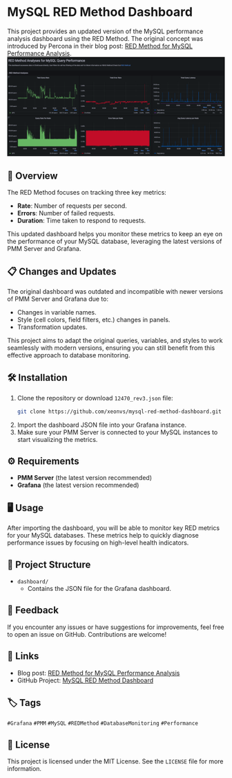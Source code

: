 # MySQL RED Method Dashboard

This project provides an updated version of the MySQL performance analysis dashboard using the RED Method. The original concept was introduced by Percona in their blog post: [RED Method for MySQL Performance Analysis](https://www.percona.com/blog/red-method-for-mysql-performance-analyses/).
![screenshot](screenshot.png)

## 🚀 Overview

The RED Method focuses on tracking three key metrics:
- **Rate**: Number of requests per second.
- **Errors**: Number of failed requests.
- **Duration**: Time taken to respond to requests.

This updated dashboard helps you monitor these metrics to keep an eye on the performance of your MySQL database, leveraging the latest versions of PMM Server and Grafana.

## 📋 Changes and Updates

The original dashboard was outdated and incompatible with newer versions of PMM Server and Grafana due to:
- Changes in variable names.
- Style (cell colors, field filters, etc.) changes in panels.
- Transformation updates.

This project aims to adapt the original queries, variables, and styles to work seamlessly with modern versions, ensuring you can still benefit from this effective approach to database monitoring.

## 🛠 Installation

1. Clone the repository or download `12470_rev3.json` file:
   ```bash
   git clone https://github.com/xeonvs/mysql-red-method-dashboard.git
   ```
2. Import the dashboard JSON file into your Grafana instance.
3. Make sure your PMM Server is connected to your MySQL instances to start visualizing the metrics.

## ⚙️ Requirements

- **PMM Server** (the latest version recommended)
- **Grafana** (the latest version recommended)

## 🖥 Usage

After importing the dashboard, you will be able to monitor key RED metrics for your MySQL databases. These metrics help to quickly diagnose performance issues by focusing on high-level health indicators.

## 📂 Project Structure

- `dashboard/`
  - Contains the JSON file for the Grafana dashboard.

## 💬 Feedback

If you encounter any issues or have suggestions for improvements, feel free to open an issue on GitHub. Contributions are welcome!

## 🔗 Links

- Blog post: [RED Method for MySQL Performance Analysis](https://www.percona.com/blog/red-method-for-mysql-performance-analyses/)
- GitHub Project: [MySQL RED Method Dashboard](https://github.com/xeonvs/mysql-red-method-dashboard)

## 🏷 Tags

`#Grafana` `#PMM` `#MySQL` `#REDMethod` `#DatabaseMonitoring` `#Performance`

## 📜 License

This project is licensed under the MIT License. See the `LICENSE` file for more information.
